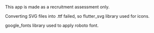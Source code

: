 This app is made as a recruitment assessment only.

Converting SVG files into .ttf failed, so flutter_svg library used for icons.

google_fonts library used to apply roboto font.
